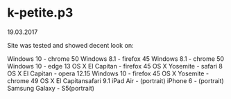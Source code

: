 # k-petite.p3
19.03.2017

Site was tested and showed decent look on:

Windows 10 - chrome 50
Windows 8.1 - firefox 45
Windows 8.1 - chrome 50
Windows 10 - edge 13
OS X El Capitan - firefox 45
OS X Yosemite - safari 8
OS X El Capitan - opera 12.15
Windows 10 - firefox 45
OS X Yosemite - chrome 49 
OS X El Capitansafari 9.1
iPad Air - (portrait)
iPhone 6 - (portrait)
Samsung Galaxy - S5(portrait)
